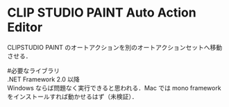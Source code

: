 # CLIP STUDIO PAINT Auto Action Editor
CLIPSTUDIO PAINT のオートアクションを別のオートアクションセットへ移動させる．

#必要なライブラリ  
.NET Framework 2.0 以降  
Windows ならば問題なく実行できると思われる．Mac では mono framework をインストールすれば動かせるはず（未検証）．
